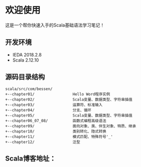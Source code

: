 # 欢迎使用
这是一个帮你快速入手的Scala基础语法学习笔记！

## 开发环境
* IEDA 2018.2.8
* Scala 2.12.10

## 源码目录结构
```
scala/src/com/bessen/
+--chapter01/                 Hello Word程序实例
+--chapter02/                 Scala变量、数据类型、字符串插值
+--chapter03/                 运算符、标准输入
+--chapter04/                 分支、循环
+--chapter05/                 Scala变量、数据类型、字符串插值
+--chapter06_07_08/           函数式编程高级语法
+--chapter09/                 面向对象、类、伴生对象、特质、继承
+--chapter10/                 类别转化、隐式转换
+--chapter11/                 模式匹配、特殊符号'_'
+--chapter12/                 泛型
```

## Scala博客地址：

